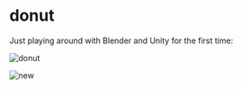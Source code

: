 # donut

Just playing around with Blender and Unity for the first time:

![donut](https://github.com/fr3fou/donut/assets/1344906/50567704-7382-4f60-9db7-c484b12e0440)

![new](https://github.com/fr3fou/donut/assets/1344906/13906b62-9abc-4d2b-b7a6-6a588e9efdba)
